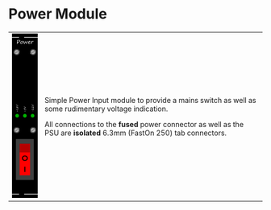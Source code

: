 <h1>Power Module</h1>
<table>
	<tr vertical-align="top">
		<td><img src="../../../Artwork/Power%20Modul.png" width=100px></td>
		<td>
			<p>
				Simple Power Input module to provide a mains switch as well as some rudimentary voltage indication.
			</p>
			<p>
				All connections to the <b>fused</b> power connector as well as the PSU are <b>isolated</b> 6.3mm (FastOn 250) tab connectors.
			</p>
		</td>
	</tr>
</table>